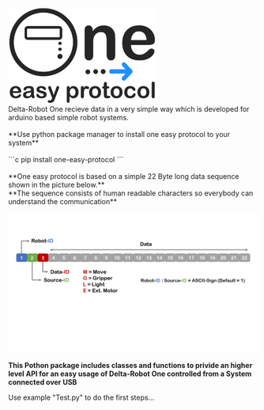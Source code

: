 <img src="https://github.com/deltarobotone/image_database/blob/master/logos/logos%20(9).PNG" width="300">
<br>
Delta-Robot One recieve data in a very simple way which is developed for arduino based simple robot systems. 
<br>
<br>
**Use python package manager to install one easy protocol to your system**
<br>
<br>
```c
pip install one-easy-protocol
```
<br>
<br>
**One easy protocol is based on a simple 22 Byte long data sequence shown in the picture below.**<br>
**The sequence consists of human readable characters so everybody can understand the communication**

[<img src="https://github.com/deltarobotone/image_database/blob/master/drawings/drawings%20(20).PNG" width="900">](https://raw.githubusercontent.com/deltarobotone/image_database/master/drawings/drawings%20(20).PNG)

**This Pothon package includes classes and functions to privide an higher level API for an easy usage of Delta-Robot One controlled from a System connected over USB**

Use example "Test.py" to do the first steps...
